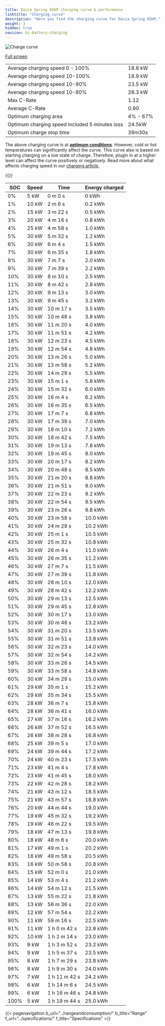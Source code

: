 ```yaml
---
title: Dacia Spring 65HP charging curve & performance
linktitle: "Charging curve"
description: "Here you find the charging curve for Dacia Spring 65HP."
weight: 3
hidden: true
navicon: bi-battery-charging
---
```

<!-- markdownlint-disable MD033 -->
<img src="/images/models/dacia/spring/spring_65hp/chargingcurve.svg" alt="Charge curve" class="img-fluid">

[Full screen](/images/models/dacia/spring/spring_65hp/chargingcurve.svg)


<table class="table table-striped border">
<tbody>
<tr>
<td>Average charging speed 0 - 100%</td><td>18.8 kW</td>
</tr>
<tr>
<td>Average charging speed 10-100%</td><td>18.9 kW</td>
</tr>
<tr>
<td>Average charging speed 10-90%</td><td>23.5 kW</td>
</tr>
<tr>
<td>Average charging speed 10-80%</td><td>26.3 kW</td>
</tr>
<tr>
<td>Max C-Rate</td><td>1.12</td>
</tr>
<tr>
<td>Average C-Rate</td><td>0.90</td>
</tr>
<tr>
<td>Optimum charging area</td><td>4% - 67%</td>
</tr>
<tr>
<td>Optimum charging speed included 5 minutes loss</td><td>24.5kW</td>
</tr>
<tr>
<td>Optimum charge stop time</td><td>39m30s</td>
</tr>
</tbody>
</table>


The above charging curve is at **[optimum conditions](../../../../../technology/battery/charging/#temperature)**. However, cold or hot temperatures can significantly affect the curve. This curve also is based on starting charging on a low state of charge. Therefore, plugin in at a higher level can affect the curve positively or negatively. Read more about what affects charging speed in our [charging article.](../../../../../technology/battery/charging/)


{{<evkxdisplayaddarticle />}}
<table class="table table-striped border">
<thead>
<tr><th>SOC</th><th>Speed</th><th>Time</th><th>Energy charged</th></tr>
</thead>
<tbody>
<tr>
<td>0%</td><td>5 kW</td><td> 0 m 0 s </td><td>0 kWh </td>
</tr>
<tr>
<td>1%</td><td>10 kW</td><td> 2 m 6 s </td><td>0.2 kWh </td>
</tr>
<tr>
<td>2%</td><td>15 kW</td><td> 3 m 22 s </td><td>0.5 kWh </td>
</tr>
<tr>
<td>3%</td><td>20 kW</td><td> 4 m 16 s </td><td>0.8 kWh </td>
</tr>
<tr>
<td>4%</td><td>25 kW</td><td> 4 m 58 s </td><td>1.0 kWh </td>
</tr>
<tr>
<td>5%</td><td>30 kW</td><td> 5 m 32 s </td><td>1.2 kWh </td>
</tr>
<tr>
<td>6%</td><td>30 kW</td><td> 6 m 4 s </td><td>1.5 kWh </td>
</tr>
<tr>
<td>7%</td><td>30 kW</td><td> 6 m 35 s </td><td>1.8 kWh </td>
</tr>
<tr>
<td>8%</td><td>30 kW</td><td> 7 m 7 s </td><td>2.0 kWh </td>
</tr>
<tr>
<td>9%</td><td>30 kW</td><td> 7 m 39 s </td><td>2.2 kWh </td>
</tr>
<tr>
<td>10%</td><td>30 kW</td><td> 8 m 10 s </td><td>2.5 kWh </td>
</tr>
<tr>
<td>11%</td><td>30 kW</td><td> 8 m 42 s </td><td>2.8 kWh </td>
</tr>
<tr>
<td>12%</td><td>30 kW</td><td> 9 m 13 s </td><td>3.0 kWh </td>
</tr>
<tr>
<td>13%</td><td>30 kW</td><td> 9 m 45 s </td><td>3.2 kWh </td>
</tr>
<tr>
<td>14%</td><td>30 kW</td><td> 10 m 17 s </td><td>3.5 kWh </td>
</tr>
<tr>
<td>15%</td><td>30 kW</td><td> 10 m 48 s </td><td>3.8 kWh </td>
</tr>
<tr>
<td>16%</td><td>30 kW</td><td> 11 m 20 s </td><td>4.0 kWh </td>
</tr>
<tr>
<td>17%</td><td>30 kW</td><td> 11 m 51 s </td><td>4.2 kWh </td>
</tr>
<tr>
<td>18%</td><td>30 kW</td><td> 12 m 23 s </td><td>4.5 kWh </td>
</tr>
<tr>
<td>19%</td><td>30 kW</td><td> 12 m 54 s </td><td>4.8 kWh </td>
</tr>
<tr>
<td>20%</td><td>30 kW</td><td> 13 m 26 s </td><td>5.0 kWh </td>
</tr>
<tr>
<td>21%</td><td>30 kW</td><td> 13 m 58 s </td><td>5.2 kWh </td>
</tr>
<tr>
<td>22%</td><td>30 kW</td><td> 14 m 29 s </td><td>5.5 kWh </td>
</tr>
<tr>
<td>23%</td><td>30 kW</td><td> 15 m 1 s </td><td>5.8 kWh </td>
</tr>
<tr>
<td>24%</td><td>30 kW</td><td> 15 m 32 s </td><td>6.0 kWh </td>
</tr>
<tr>
<td>25%</td><td>30 kW</td><td> 16 m 4 s </td><td>6.2 kWh </td>
</tr>
<tr>
<td>26%</td><td>30 kW</td><td> 16 m 35 s </td><td>6.5 kWh </td>
</tr>
<tr>
<td>27%</td><td>30 kW</td><td> 17 m 7 s </td><td>6.8 kWh </td>
</tr>
<tr>
<td>28%</td><td>30 kW</td><td> 17 m 39 s </td><td>7.0 kWh </td>
</tr>
<tr>
<td>29%</td><td>30 kW</td><td> 18 m 10 s </td><td>7.2 kWh </td>
</tr>
<tr>
<td>30%</td><td>30 kW</td><td> 18 m 42 s </td><td>7.5 kWh </td>
</tr>
<tr>
<td>31%</td><td>30 kW</td><td> 19 m 13 s </td><td>7.8 kWh </td>
</tr>
<tr>
<td>32%</td><td>30 kW</td><td> 19 m 45 s </td><td>8.0 kWh </td>
</tr>
<tr>
<td>33%</td><td>30 kW</td><td> 20 m 17 s </td><td>8.2 kWh </td>
</tr>
<tr>
<td>34%</td><td>30 kW</td><td> 20 m 48 s </td><td>8.5 kWh </td>
</tr>
<tr>
<td>35%</td><td>30 kW</td><td> 21 m 20 s </td><td>8.8 kWh </td>
</tr>
<tr>
<td>36%</td><td>30 kW</td><td> 21 m 51 s </td><td>9.0 kWh </td>
</tr>
<tr>
<td>37%</td><td>30 kW</td><td> 22 m 23 s </td><td>9.2 kWh </td>
</tr>
<tr>
<td>38%</td><td>30 kW</td><td> 22 m 54 s </td><td>9.5 kWh </td>
</tr>
<tr>
<td>39%</td><td>30 kW</td><td> 23 m 26 s </td><td>9.8 kWh </td>
</tr>
<tr>
<td>40%</td><td>30 kW</td><td> 23 m 58 s </td><td>10.0 kWh </td>
</tr>
<tr>
<td>41%</td><td>30 kW</td><td> 24 m 29 s </td><td>10.2 kWh </td>
</tr>
<tr>
<td>42%</td><td>30 kW</td><td> 25 m 1 s </td><td>10.5 kWh </td>
</tr>
<tr>
<td>43%</td><td>30 kW</td><td> 25 m 32 s </td><td>10.8 kWh </td>
</tr>
<tr>
<td>44%</td><td>30 kW</td><td> 26 m 4 s </td><td>11.0 kWh </td>
</tr>
<tr>
<td>45%</td><td>30 kW</td><td> 26 m 35 s </td><td>11.2 kWh </td>
</tr>
<tr>
<td>46%</td><td>30 kW</td><td> 27 m 7 s </td><td>11.5 kWh </td>
</tr>
<tr>
<td>47%</td><td>30 kW</td><td> 27 m 39 s </td><td>11.8 kWh </td>
</tr>
<tr>
<td>48%</td><td>30 kW</td><td> 28 m 10 s </td><td>12.0 kWh </td>
</tr>
<tr>
<td>49%</td><td>30 kW</td><td> 28 m 42 s </td><td>12.2 kWh </td>
</tr>
<tr>
<td>50%</td><td>30 kW</td><td> 29 m 13 s </td><td>12.5 kWh </td>
</tr>
<tr>
<td>51%</td><td>30 kW</td><td> 29 m 45 s </td><td>12.8 kWh </td>
</tr>
<tr>
<td>52%</td><td>30 kW</td><td> 30 m 17 s </td><td>13.0 kWh </td>
</tr>
<tr>
<td>53%</td><td>30 kW</td><td> 30 m 48 s </td><td>13.2 kWh </td>
</tr>
<tr>
<td>54%</td><td>30 kW</td><td> 31 m 20 s </td><td>13.5 kWh </td>
</tr>
<tr>
<td>55%</td><td>30 kW</td><td> 31 m 51 s </td><td>13.8 kWh </td>
</tr>
<tr>
<td>56%</td><td>30 kW</td><td> 32 m 23 s </td><td>14.0 kWh </td>
</tr>
<tr>
<td>57%</td><td>30 kW</td><td> 32 m 54 s </td><td>14.2 kWh </td>
</tr>
<tr>
<td>58%</td><td>30 kW</td><td> 33 m 26 s </td><td>14.5 kWh </td>
</tr>
<tr>
<td>59%</td><td>30 kW</td><td> 33 m 58 s </td><td>14.8 kWh </td>
</tr>
<tr>
<td>60%</td><td>30 kW</td><td> 34 m 29 s </td><td>15.0 kWh </td>
</tr>
<tr>
<td>61%</td><td>29 kW</td><td> 35 m 1 s </td><td>15.2 kWh </td>
</tr>
<tr>
<td>62%</td><td>29 kW</td><td> 35 m 34 s </td><td>15.5 kWh </td>
</tr>
<tr>
<td>63%</td><td>28 kW</td><td> 36 m 7 s </td><td>15.8 kWh </td>
</tr>
<tr>
<td>64%</td><td>28 kW</td><td> 36 m 41 s </td><td>16.0 kWh </td>
</tr>
<tr>
<td>65%</td><td>27 kW</td><td> 37 m 16 s </td><td>16.2 kWh </td>
</tr>
<tr>
<td>66%</td><td>26 kW</td><td> 37 m 52 s </td><td>16.5 kWh </td>
</tr>
<tr>
<td>67%</td><td>26 kW</td><td> 38 m 28 s </td><td>16.8 kWh </td>
</tr>
<tr>
<td>68%</td><td>25 kW</td><td> 39 m 5 s </td><td>17.0 kWh </td>
</tr>
<tr>
<td>69%</td><td>24 kW</td><td> 39 m 44 s </td><td>17.2 kWh </td>
</tr>
<tr>
<td>70%</td><td>24 kW</td><td> 40 m 23 s </td><td>17.5 kWh </td>
</tr>
<tr>
<td>71%</td><td>23 kW</td><td> 41 m 4 s </td><td>17.8 kWh </td>
</tr>
<tr>
<td>72%</td><td>23 kW</td><td> 41 m 45 s </td><td>18.0 kWh </td>
</tr>
<tr>
<td>73%</td><td>22 kW</td><td> 42 m 28 s </td><td>18.2 kWh </td>
</tr>
<tr>
<td>74%</td><td>21 kW</td><td> 43 m 12 s </td><td>18.5 kWh </td>
</tr>
<tr>
<td>75%</td><td>21 kW</td><td> 43 m 57 s </td><td>18.8 kWh </td>
</tr>
<tr>
<td>76%</td><td>20 kW</td><td> 44 m 44 s </td><td>19.0 kWh </td>
</tr>
<tr>
<td>77%</td><td>19 kW</td><td> 45 m 32 s </td><td>19.2 kWh </td>
</tr>
<tr>
<td>78%</td><td>19 kW</td><td> 46 m 22 s </td><td>19.5 kWh </td>
</tr>
<tr>
<td>79%</td><td>18 kW</td><td> 47 m 13 s </td><td>19.8 kWh </td>
</tr>
<tr>
<td>80%</td><td>18 kW</td><td> 48 m 6 s </td><td>20.0 kWh </td>
</tr>
<tr>
<td>81%</td><td>17 kW</td><td> 49 m 1 s </td><td>20.2 kWh </td>
</tr>
<tr>
<td>82%</td><td>16 kW</td><td> 49 m 58 s </td><td>20.5 kWh </td>
</tr>
<tr>
<td>83%</td><td>16 kW</td><td> 50 m 58 s </td><td>20.8 kWh </td>
</tr>
<tr>
<td>84%</td><td>15 kW</td><td> 52 m 0 s </td><td>21.0 kWh </td>
</tr>
<tr>
<td>85%</td><td>14 kW</td><td> 53 m 4 s </td><td>21.2 kWh </td>
</tr>
<tr>
<td>86%</td><td>14 kW</td><td> 54 m 12 s </td><td>21.5 kWh </td>
</tr>
<tr>
<td>87%</td><td>13 kW</td><td> 55 m 22 s </td><td>21.8 kWh </td>
</tr>
<tr>
<td>88%</td><td>13 kW</td><td> 56 m 36 s </td><td>22.0 kWh </td>
</tr>
<tr>
<td>89%</td><td>12 kW</td><td> 57 m 54 s </td><td>22.2 kWh </td>
</tr>
<tr>
<td>90%</td><td>11 kW</td><td> 59 m 16 s </td><td>22.5 kWh </td>
</tr>
<tr>
<td>91%</td><td>11 kW</td><td>1 h 0 m 42 s </td><td>22.8 kWh </td>
</tr>
<tr>
<td>92%</td><td>10 kW</td><td>1 h 2 m 14 s </td><td>23.0 kWh </td>
</tr>
<tr>
<td>93%</td><td>9 kW</td><td>1 h 3 m 52 s </td><td>23.2 kWh </td>
</tr>
<tr>
<td>94%</td><td>9 kW</td><td>1 h 5 m 37 s </td><td>23.5 kWh </td>
</tr>
<tr>
<td>95%</td><td>8 kW</td><td>1 h 7 m 29 s </td><td>23.8 kWh </td>
</tr>
<tr>
<td>96%</td><td>8 kW</td><td>1 h 9 m 30 s </td><td>24.0 kWh </td>
</tr>
<tr>
<td>97%</td><td>7 kW</td><td>1 h 11 m 42 s </td><td>24.2 kWh </td>
</tr>
<tr>
<td>98%</td><td>6 kW</td><td>1 h 14 m 6 s </td><td>24.5 kWh </td>
</tr>
<tr>
<td>99%</td><td>6 kW</td><td>1 h 16 m 46 s </td><td>24.8 kWh </td>
</tr>
<tr>
<td>100%</td><td>5 kW</td><td>1 h 19 m 44 s </td><td>25.0 kWh </td>
</tr>
</tbody>
</table>


{{< pagenavigation b_url="../rangeandconsumption/" b_title="Range" f_url="../specifications/" f_title="Specifications" >}}
